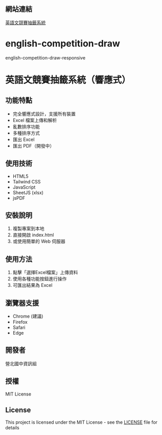## 網站連結
[英語文競賽抽籤系統](https://scott610718.github.io/english-competition-draw)
# english-competition-draw
english-competition-draw-responsive
# 英語文競賽抽籤系統（響應式）

## 功能特點
- 完全響應式設計，支援所有裝置
- Excel 檔案上傳和解析
- 亂數排序功能
- 多種排序方式
- 匯出 Excel
- 匯出 PDF（開發中）

## 使用技術
- HTML5
- Tailwind CSS
- JavaScript
- SheetJS (xlsx)
- jsPDF

## 安裝說明
1. 複製專案到本地
2. 直接開啟 index.html
3. 或使用簡單的 Web 伺服器

## 使用方法
1. 點擊「選擇Excel檔案」上傳資料
2. 使用各種功能按鈕進行操作
3. 可匯出結果為 Excel

## 瀏覽器支援
- Chrome (建議)
- Firefox
- Safari
- Edge

## 開發者
營北國中資訊組

## 授權
MIT License

## License
This project is licensed under the MIT License - see the [LICENSE](mit-license.txt) file for details
